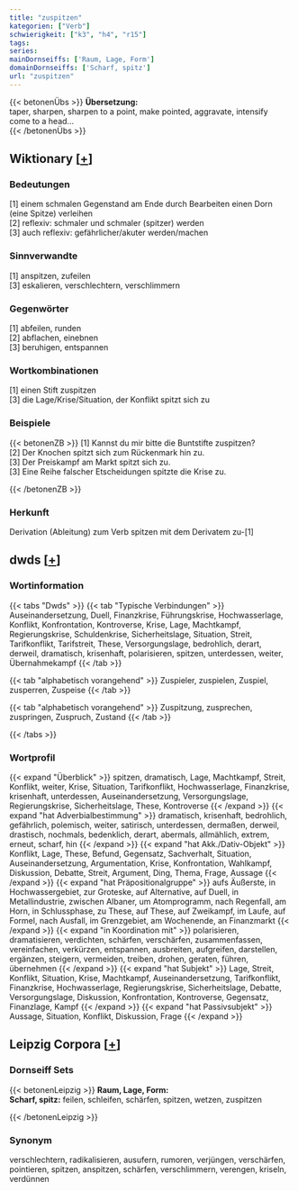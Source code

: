 ```yaml
---
title: "zuspitzen"
kategorien: ["Verb"]
schwierigkeit: ["k3", "h4", "r15"]
tags:
series:
mainDornseiffs: ['Raum, Lage, Form']
domainDornseiffs: ['Scharf, spitz']
url: "zuspitzen"
---
```


{{< betonenÜbs >}}
**Übersetzung:**  
taper, sharpen, sharpen to a point, make pointed, aggravate, intensify  
come to a head...  
{{< /betonenÜbs >}}

## Wiktionary [[+](https://de.wiktionary.org/wiki/zuspitzen)]

### Bedeutungen
[1] einem schmalen Gegenstand am Ende durch Bearbeiten einen Dorn (eine Spitze) verleihen  
[2] reflexiv: schmaler und schmaler (spitzer) werden  
[3] auch reflexiv: gefährlicher/akuter werden/machen  

### Sinnverwandte
[1] anspitzen, zufeilen  
[3] eskalieren, verschlechtern, verschlimmern  

### Gegenwörter
[1] abfeilen, runden  
[2] abflachen, einebnen  
[3] beruhigen, entspannen  

### Wortkombinationen
[1] einen Stift zuspitzen  
[3] die Lage/Krise/Situation, der Konflikt spitzt sich zu  

### Beispiele
{{< betonenZB >}}
[1] Kannst du mir bitte die Buntstifte zuspitzen?  
[2] Der Knochen spitzt sich zum Rückenmark hin zu.  
[3] Der Preiskampf am Markt spitzt sich zu.  
[3] Eine Reihe falscher Etscheidungen spitzte die Krise zu.  

{{< /betonenZB >}}
### Herkunft
Derivation (Ableitung) zum Verb spitzen mit dem Derivatem zu-[1]  



## dwds [[+](https://www.dwds.de/wb/zuspitzen)]

### Wortinformation
{{< tabs "Dwds" >}}
{{< tab "Typische Verbindungen" >}}
Auseinandersetzung, Duell, Finanzkrise, Führungskrise, Hochwasserlage, Konflikt, Konfrontation, Kontroverse, Krise, Lage, Machtkampf, Regierungskrise, Schuldenkrise, Sicherheitslage, Situation, Streit, Tarifkonflikt, Tarifstreit, These, Versorgungslage, bedrohlich, derart, derweil, dramatisch, krisenhaft, polarisieren, spitzen, unterdessen, weiter, Übernahmekampf
{{< /tab >}}

{{< tab "alphabetisch vorangehend" >}}
Zuspieler, zuspielen, Zuspiel, zusperren, Zuspeise
{{< /tab >}}

{{< tab "alphabetisch vorangehend" >}}
Zuspitzung, zusprechen, zuspringen, Zuspruch, Zustand
{{< /tab >}}

{{< /tabs >}}

### Wortprofil
{{< expand "Überblick" >}} spitzen, dramatisch, Lage, Machtkampf, Streit, Konflikt, weiter, Krise, Situation, Tarifkonflikt, Hochwasserlage, Finanzkrise, krisenhaft, unterdessen, Auseinandersetzung, Versorgungslage, Regierungskrise, Sicherheitslage, These, Kontroverse {{< /expand >}}
{{< expand "hat Adverbialbestimmung" >}} dramatisch, krisenhaft, bedrohlich, gefährlich, polemisch, weiter, satirisch, unterdessen, dermaßen, derweil, drastisch, nochmals, bedenklich, derart, abermals, allmählich, extrem, erneut, scharf, hin {{< /expand >}}
{{< expand "hat Akk./Dativ-Objekt" >}} Konflikt, Lage, These, Befund, Gegensatz, Sachverhalt, Situation, Auseinandersetzung, Argumentation, Krise, Konfrontation, Wahlkampf, Diskussion, Debatte, Streit, Argument, Ding, Thema, Frage, Aussage {{< /expand >}}
{{< expand "hat Präpositionalgruppe" >}} aufs Äußerste, in Hochwassergebiet, zur Groteske, auf Alternative, auf Duell, in Metallindustrie, zwischen Albaner, um Atomprogramm, nach Regenfall, am Horn, in Schlussphase, zu These, auf These, auf Zweikampf, im Laufe, auf Formel, nach Ausfall, im Grenzgebiet, am Wochenende, an Finanzmarkt {{< /expand >}}
{{< expand "in Koordination mit" >}} polarisieren, dramatisieren, verdichten, schärfen, verschärfen, zusammenfassen, vereinfachen, verkürzen, entspannen, ausbreiten, aufgreifen, darstellen, ergänzen, steigern, vermeiden, treiben, drohen, geraten, führen, übernehmen {{< /expand >}}
{{< expand "hat Subjekt" >}} Lage, Streit, Konflikt, Situation, Krise, Machtkampf, Auseinandersetzung, Tarifkonflikt, Finanzkrise, Hochwasserlage, Regierungskrise, Sicherheitslage, Debatte, Versorgungslage, Diskussion, Konfrontation, Kontroverse, Gegensatz, Finanzlage, Kampf {{< /expand >}}
{{< expand "hat Passivsubjekt" >}} Aussage, Situation, Konflikt, Diskussion, Frage {{< /expand >}}

## Leipzig Corpora [[+](https://corpora.uni-leipzig.de/en/res?word=zuspitzen&corpusId=deu_newscrawl-public_2018)]

### Dornseiff Sets
{{< betonenLeipzig >}}
**Raum, Lage, Form:**  
**Scharf, spitz:** feilen, schleifen, schärfen, spitzen, wetzen, zuspitzen  

{{< /betonenLeipzig >}}

### Synonym
verschlechtern, radikalisieren, ausufern, rumoren, verjüngen, verschärfen, pointieren, spitzen, anspitzen, schärfen, verschlimmern, verengen, kriseln, verdünnen

